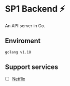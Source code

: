 # SP1 Backend ⚡️

An API server in Go.

## Enviroment

```text
golang v1.18
```

## Support services

- [ ] [Netflix](https://www.netflix.com/)
